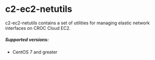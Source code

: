 # c2-ec2-netutils
c2-ec2-netutils contains a set of utilities for managing elastic network interfaces on CROC Cloud EC2.

##### Supported versions:
 - CentOS 7 and greater
